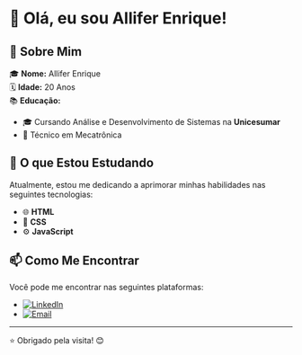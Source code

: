 # 👋 Olá, eu sou Allifer Enrique!

## 🚀 Sobre Mim

🎓 **Nome:** Allifer Enrique  
🗓 **Idade:** 20 Anos  
📚 **Educação:**  
 * 🎓 Cursando Análise e Desenvolvimento de Sistemas na **Unicesumar**  
 * 🔧 Técnico em Mecatrônica  

## 🌱 O que Estou Estudando

Atualmente, estou me dedicando a aprimorar minhas habilidades nas seguintes tecnologias:

- 🌐 **HTML**
- 🎨 **CSS**
- ⚙️ **JavaScript**

## 📫 Como Me Encontrar

Você pode me encontrar nas seguintes plataformas:

- [![LinkedIn](https://img.shields.io/badge/LinkedIn-0077B5?style=for-the-badge&logo=linkedin&logoColor=white)](https://www.linkedin.com/in/allifer-enrique-088549201/)
- [![Email](https://img.shields.io/badge/Email-D14836?style=for-the-badge&logo=gmail&logoColor=white)](mailto:allifer4@hotmail.com)

---

⭐ Obrigado pela visita! 😊
